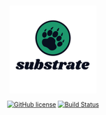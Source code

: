 <p align="center">
  <img src="docs/assets/logo.png?raw=true" alt="image"/>
</p>

<div align="center">

[![GitHub license](https://img.shields.io/badge/license-MIT%2FApache2-blue)](LICENSE)
[![Build Status](https://travis-ci.com/bingryan/subs.svg?branch=main)](https://travis-ci.com/bingryan/subs)
</div>
